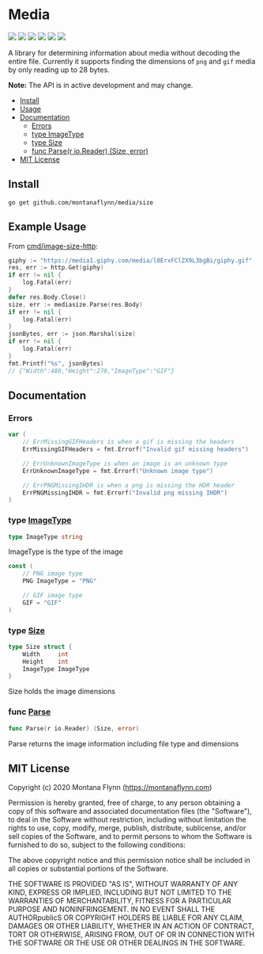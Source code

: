 # Media

[![][travis-svg]][travis-url] [![][coveralls-svg]][coveralls-url] [![][goreport-svg]][goreport-url] [![][godoc-svg]][godoc-url] [![][pkggodev-svg]][pkggodev-url] [![][license-svg]][license-url]

A library for determining information about media without decoding the entire file. Currently it supports finding the dimensions of `png` and `gif` media by only reading up to 28 bytes.

**Note:** The API is in active development and may change.

- [Install](#install)
- [Usage](#usage)
- [Documentation](#documentation)
  - [Errors](#errors)
  - [type ImageType](#ImageType)
  - [type Size](#Size)
  - [func Parse(r io.Reader) (Size, error)](#Parse)
- [MIT License](#Mit-License)

## Install

```
go get github.com/montanaflynn/media/size
```

## Example Usage

From [cmd/image-size-http](cmd/image-size-http):

```go
giphy := "https://media1.giphy.com/media/l0ErxFClZX9L3bgBi/giphy.gif"
res, err := http.Get(giphy)
if err != nil {
    log.Fatal(err)
}
defer res.Body.Close()
size, err := mediasize.Parse(res.Body)
if err != nil {
    log.Fatal(err)
}
jsonBytes, err := json.Marshal(size)
if err != nil {
    log.Fatal(err)
}
fmt.Printf("%s", jsonBytes)
// {"Width":480,"Height":270,"ImageType":"GIF"}
```

## Documentation

### <a name="errors">Errors</a>

```go
var (
    // ErrMissingGIFHeaders is when a gif is missing the headers
    ErrMissingGIFHeaders = fmt.Errorf("Invalid gif missing headers")

    // ErrUnknownImageType is when an image is an unknown type
    ErrUnknownImageType = fmt.Errorf("Unknown image type")

    // ErrPNGMissingIHDR is when a png is missing the HDR header
    ErrPNGMissingIHDR = fmt.Errorf("Invalid png missing IHDR")
)
```

### <a name="ImageType">type</a> [ImageType](/parse.go?s=468:489#L21)

```go
type ImageType string
```

ImageType is the type of the image

```go
const (
    // PNG image type
    PNG ImageType = "PNG"

    // GIF image type
    GIF = "GIF"
)
```

### <a name="Size">type</a> [Size](/parse.go?s=612:683#L32)

```go
type Size struct {
    Width     int
    Height    int
    ImageType ImageType
}

```

Size holds the image dimensions

### <a name="Parse">func</a> [Parse](/parse.go?s=759:796#L39)

```go
func Parse(r io.Reader) (Size, error)
```

Parse returns the image information including file type and dimensions

## MIT License

Copyright (c) 2020 Montana Flynn (https://montanaflynn.com)

Permission is hereby granted, free of charge, to any person obtaining a copy of this software and associated documentation files (the "Software"), to deal in the Software without restriction, including without limitation the rights to use, copy, modify, merge, publish, distribute, sublicense, and/or sell copies of the Software, and to permit persons to whom the Software is furnished to do so, subject to the following conditions:

The above copyright notice and this permission notice shall be included in all copies or substantial portions of the Software.

THE SOFTWARE IS PROVIDED "AS IS", WITHOUT WARRANTY OF ANY KIND, EXPRESS OR IMPLIED, INCLUDING BUT NOT LIMITED TO THE WARRANTIES OF MERCHANTABILITY, FITNESS FOR A PARTICULAR PURPOSE AND NONINFRINGEMENT. IN NO EVENT SHALL THE AUTHORpublicS OR COPYRIGHT HOLDERS BE LIABLE FOR ANY CLAIM, DAMAGES OR OTHER LIABILITY, WHETHER IN AN ACTION OF CONTRACT, TORT OR OTHERWISE, ARISING FROM, OUT OF OR IN CONNECTION WITH THE SOFTWARE OR THE USE OR OTHER DEALINGS IN THE SOFTWARE.

[travis-url]: https://travis-ci.org/montanaflynn/media
[travis-svg]: https://img.shields.io/travis/montanaflynn/media.svg
[coveralls-url]: https://coveralls.io/r/montanaflynn/media?branch=master
[coveralls-svg]: https://img.shields.io/coveralls/montanaflynn/media.svg
[goreport-url]: https://goreportcard.com/report/github.com/montanaflynn/media
[goreport-svg]: https://goreportcard.com/badge/github.com/montanaflynn/media
[godoc-url]: https://godoc.org/github.com/montanaflynn/media
[godoc-svg]: https://godoc.org/github.com/montanaflynn/media?status.svg
[pkggodev-url]: https://pkg.go.dev/github.com/montanaflynn/media
[pkggodev-svg]: https://gistcdn.githack.com/montanaflynn/b02f1d78d8c0de8435895d7e7cd0d473/raw/17f2a5a69f1323ecd42c00e0683655da96d9ecc8/badge.svg
[license-url]: https://github.com/montanaflynn/media/blob/master/LICENSE
[license-svg]: https://img.shields.io/badge/license-MIT-blue.svg

